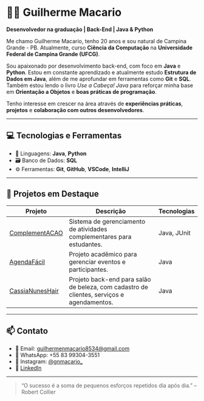 # 👨‍💻 Guilherme Macario

**Desenvolvedor na graduação | Back-End | Java & Python**

Me chamo Guilherme Macario, tenho 20 anos e sou natural de Campina Grande - PB. Atualmente, curso **Ciência da Computação** na **Universidade Federal de Campina Grande (UFCG)**.

Sou apaixonado por desenvolvimento back-end, com foco em **Java** e **Python**. Estou em constante aprendizado e atualmente estudo **Estrutura de Dados em Java**, além de me aprofundar em ferramentas como **Git** e **SQL**. Também estou lendo o livro *Use a Cabeça! Java* para reforçar minha base em **Orientação a Objetos** e **boas práticas de programação**.

Tenho interesse em crescer na área através de **experiências práticas**, **projetos** e **colaboração com outros desenvolvedores**.

---

## 💻 Tecnologias e Ferramentas
- 🧠 Linguagens: **Java**, **Python**
- 🗃️ Banco de Dados: **SQL**
- ⚙️ Ferramentas: **Git**, **GitHub**, **VSCode**, **IntelliJ**

---

## 🚀 Projetos em Destaque

| Projeto | Descrição | Tecnologias |
|--------|-----------|-------------|
| [ComplementACAO](https://github.com/usguilherme/ComplementACAO) | Sistema de gerenciamento de atividades complementares para estudantes. | Java, JUnit |
| [AgendaFácil](https://github.com/usguilherme/AgendaFacil) | Projeto acadêmico para gerenciar eventos e participantes. | Java |
| [CassiaNunesHair](https://github.com/usguilherme/CassiaNunesHair) | Projeto back-end para salão de beleza, com cadastro de clientes, serviços e agendamentos. | Java |

---

## 📫 Contato

- 📧 Email: guilhermenmacario8534@gmail.com  
- 📱 WhatsApp: +55 83 99304-3551  
- 📸 Instagram: [@gnmacario_](https://www.instagram.com/gnmacario_/)
- 💼 [LinkedIn](https://www.linkedin.com/in/guilherme-macario/)

---

> “O sucesso é a soma de pequenos esforços repetidos dia após dia.” – Robert Collier
